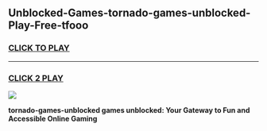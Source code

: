 
## Unblocked-Games-tornado-games-unblocked-Play-Free-tfooo
<h3>
<a href="https://premium76.site?title=tornado-games-unblocked&ref=23A">CLICK TO PLAY</a></h3>
<hr>

<h3>
<a href="https://premium76.site?title=tornado-games-unblocked&ref=23A">CLICK 2 PLAY</a>
  
</h3>

<a href="https://premium76.site?title=tornado-games-unblocked&ref=23A"><img src="https://clearcache.store/games.png"></a>


**tornado-games-unblocked games unblocked: Your Gateway to Fun and Accessible Online Gaming**
